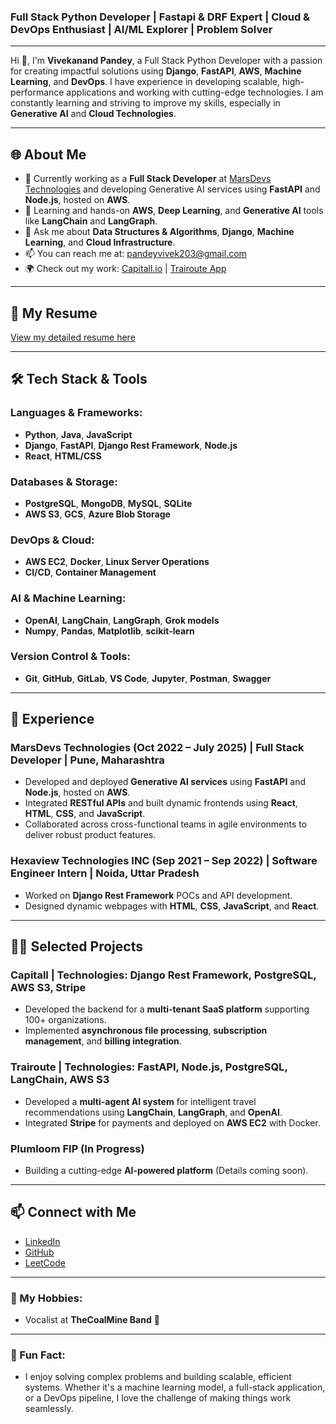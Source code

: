 

### Full Stack Python Developer | Fastapi & DRF Expert | Cloud & DevOps Enthusiast | AI/ML Explorer | Problem Solver

---

Hi 👋, I'm **Vivekanand Pandey**, a Full Stack Python Developer with a passion for creating impactful solutions using **Django**, **FastAPI**, **AWS**, **Machine Learning**, and **DevOps**. I have experience in developing scalable, high-performance applications and working with cutting-edge technologies. I am constantly learning and striving to improve my skills, especially in **Generative AI** and **Cloud Technologies**.

---

## 🌐 About Me
- 🔭 Currently working as a **Full Stack Developer** at [MarsDevs Technologies](https://www.marsdevs.com) and developing Generative AI services using **FastAPI** and **Node.js**, hosted on **AWS**.
- 🌱 Learning and hands-on **AWS**, **Deep Learning**, and **Generative AI** tools like **LangChain** and **LangGraph**.
- 💬 Ask me about **Data Structures & Algorithms**, **Django**, **Machine Learning**, and **Cloud Infrastructure**.
- 📫 You can reach me at: [pandeyvivek203@gmail.com](mailto:pandeyvivek203@gmail.com)
- 🌍 Check out my work: [Capitall.io](https://www.capitall.io) | [Trairoute App](https://apps.apple.com/in/app/trairoute/id6481530765)

---

## 📄 My Resume
[View my detailed resume here](https://drive.google.com/file/d/1yfZQ66TSp6RIZl7a8Aj-JN6wZQHQgZLi/view?usp=sharing)

---

## 🛠️ Tech Stack & Tools
### **Languages & Frameworks:**
- **Python**, **Java**, **JavaScript**
- **Django**, **FastAPI**, **Django Rest Framework**, **Node.js**
- **React**, **HTML/CSS**

### **Databases & Storage:**
- **PostgreSQL**, **MongoDB**, **MySQL**, **SQLite**
- **AWS S3**, **GCS**, **Azure Blob Storage**

### **DevOps & Cloud:**
- **AWS EC2**, **Docker**, **Linux Server Operations**
- **CI/CD**, **Container Management**

### **AI & Machine Learning:**
- **OpenAI**, **LangChain**, **LangGraph**, **Grok models**
- **Numpy**, **Pandas**, **Matplotlib**, **scikit-learn**

### **Version Control & Tools:**
- **Git**, **GitHub**, **GitLab**, **VS Code**, **Jupyter**, **Postman**, **Swagger**

---

## 💼 Experience

### **MarsDevs Technologies** (Oct 2022 – July 2025) | **Full Stack Developer** | Pune, Maharashtra
- Developed and deployed **Generative AI services** using **FastAPI** and **Node.js**, hosted on **AWS**.
- Integrated **RESTful APIs** and built dynamic frontends using **React**, **HTML**, **CSS**, and **JavaScript**.
- Collaborated across cross-functional teams in agile environments to deliver robust product features.

### **Hexaview Technologies INC** (Sep 2021 – Sep 2022) | **Software Engineer Intern** | Noida, Uttar Pradesh
- Worked on **Django Rest Framework** POCs and API development.
- Designed dynamic webpages with **HTML**, **CSS**, **JavaScript**, and **React**.

---

## 🧑‍💻 Selected Projects

### **Capitall** | Technologies: **Django Rest Framework**, **PostgreSQL**, **AWS S3**, **Stripe**
- Developed the backend for a **multi-tenant SaaS platform** supporting 100+ organizations.
- Implemented **asynchronous file processing**, **subscription management**, and **billing integration**.

### **Trairoute** | Technologies: **FastAPI**, **Node.js**, **PostgreSQL**, **LangChain**, **AWS S3**
- Developed a **multi-agent AI system** for intelligent travel recommendations using **LangChain**, **LangGraph**, and **OpenAI**.
- Integrated **Stripe** for payments and deployed on **AWS EC2** with Docker.

### **Plumloom FIP** (In Progress)
- Building a cutting-edge **AI-powered platform** (Details coming soon).

---

## 📫 Connect with Me
- [LinkedIn](https://www.linkedin.com/in/vivekanand-pandey-b970491b0/)
- [GitHub](https://github.com/vivekanand321)
- [LeetCode](https://leetcode.com/u/vivekanand_pandey/)

---

### 🔧 My Hobbies:
- Vocalist at **TheCoalMine Band** 🎤

---

### 💬 Fun Fact:
- I enjoy solving complex problems and building scalable, efficient systems. Whether it's a machine learning model, a full-stack application, or a DevOps pipeline, I love the challenge of making things work seamlessly.

